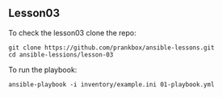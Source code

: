 ## Lesson03

To check the lesson03 clone the repo:
```
git clone https://github.com/prankbox/ansible-lessons.git
cd ansible-lessions/lesson-03
```

To run the playbook:
```
ansible-playbook -i inventory/example.ini 01-playbook.yml
```